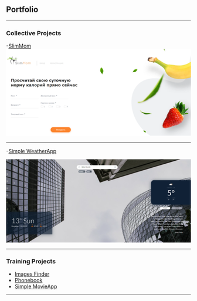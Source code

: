 ## Portfolio

---

### Collective Projects

-[SlimMom](https://modest-benz-fcb0d4.netlify.app/)
<img src="images/SlimMom.png?raw=true"/>

---

-[Simple WeatherApp](https://mykhaylopishchur.github.io/weather-app/)

<img src="images/WeatherApp.png?raw=true"/>

---

### Training Projects

- [Images Finder](https://github.com/KalinkinaD/goit-react-hw-03-image-finder)
- [Phonebook](https://github.com/KalinkinaD/goit-react-hw-08-phonebook)
- [Simple MovieApp](https://github.com/KalinkinaD/goit-react-hw-04-movies)
---




